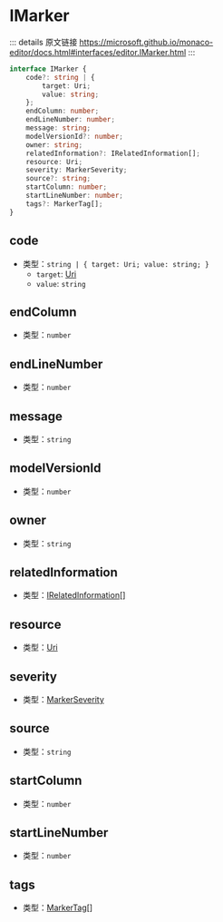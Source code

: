 # IMarker

<backTop />
        
::: details 原文链接
https://microsoft.github.io/monaco-editor/docs.html#interfaces/editor.IMarker.html
:::

```ts
interface IMarker {
    code?: string | {
        target: Uri;
        value: string;
    };
    endColumn: number;
    endLineNumber: number;
    message: string;
    modelVersionId?: number;
    owner: string;
    relatedInformation?: IRelatedInformation[];
    resource: Uri;
    severity: MarkerSeverity;
    source?: string;
    startColumn: number;
    startLineNumber: number;
    tags?: MarkerTag[];
}
```

## code
- 类型：`string | { target: Uri; value: string; }`
  - `target`: [Uri](/api/Uri.md)
  - `value`: `string`

## endColumn
- 类型：`number`

## endLineNumber
- 类型：`number`

## message
- 类型：`string`

## modelVersionId
- 类型：`number`

## owner
- 类型：`string`

## relatedInformation
- 类型：[IRelatedInformation](/api/editor/IRelatedInformation.md)[]

## resource
- 类型：[Uri](/api/Uri.md)

## severity
- 类型：[MarkerSeverity](/api/MarkerSeverity.md)

## source
- 类型：`string`

## startColumn
- 类型：`number`

## startLineNumber
- 类型：`number`

## tags
- 类型：[MarkerTag](/api/MarkerTag.md)[]
